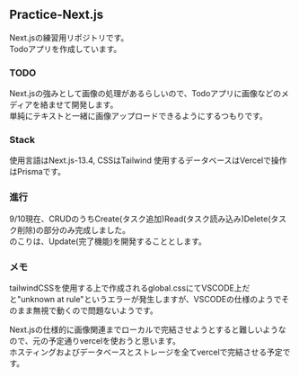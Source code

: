 ## Practice-Next.js  
Next.jsの練習用リポジトリです。  
Todoアプリを作成しています。

### TODO  
Next.jsの強みとして画像の処理があるらしいので、Todoアプリに画像などのメディアを絡ませて開発します。  
単純にテキストと一緒に画像アップロードできるようにするつもりです。  

### Stack  
使用言語はNext.js-13.4, CSSはTailwind
使用するデータベースはVercelで操作はPrismaです。 

### 進行  
9/10現在、CRUDのうちCreate(タスク追加)Read(タスク読み込み)Delete(タスク削除)の部分のみ完成しました。  
のこりは、Update(完了機能)を開発することとします。  

### メモ  
tailwindCSSを使用する上で作成されるglobal.cssにてVSCODE上だと"unknown at rule"というエラーが発生しますが、VSCODEの仕様のようでそのまま無視で動くので問題ないようです。

Next.jsの仕様的に画像関連までローカルで完結させようとすると難しいようなので、元の予定通りvercelを使おうと思います。  
ホスティングおよびデータベースとストレージを全てvercelで完結させる予定です。